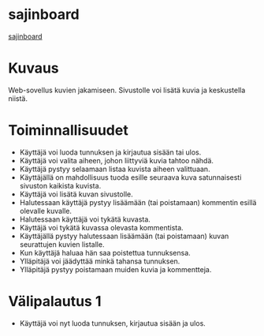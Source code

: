 # sajinboard
[sajinboard](https://sajinboard.herokuapp.com/ "sajinboard")
# Kuvaus
Web-sovellus kuvien jakamiseen. Sivustolle voi lisätä kuvia ja keskustella niistä.

# Toiminnallisuudet

- Käyttäjä voi luoda tunnuksen ja kirjautua sisään tai ulos.
- Käyttäjä voi valita aiheen, johon liittyviä kuvia tahtoo nähdä.
- Käyttäjä pystyy selaamaan listaa kuvista aiheen valittuaan.
- Käyttäjällä on mahdollisuus tuoda esille seuraava kuva satunnaisesti sivuston kaikista kuvista.
- Käyttäjä voi lisätä kuvan sivustolle.
- Halutessaan käyttäjä pystyy lisäämään (tai poistamaan) kommentin esillä olevalle kuvalle.
- Halutessaan käyttäjä voi tykätä kuvasta.
- Käyttäjä voi tykätä kuvassa olevasta kommentista.
- Käyttäjällä pystyy halutessaan lisäämään (tai poistamaan) kuvan seurattujen kuvien listalle.
- Kun käyttäjä haluaa hän saa poistettua tunnuksensa.
- Ylläpitäjä voi jäädyttää minkä tahansa tunnuksen.
- Ylläpitäjä pystyy poistamaan muiden kuvia ja kommentteja.

# Välipalautus 1
- Käyttäjä voi nyt luoda tunnuksen, kirjautua sisään ja ulos.
